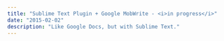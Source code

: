 ```yaml
---
title: "Sublime Text Plugin + Google MobWrite - <i>in progress</i>"
date: "2015-02-02"
description: "Like Google Docs, but with Sublime Text."
---
```


